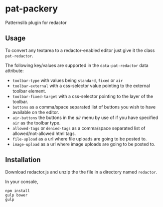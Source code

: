 pat-packery
===========

Patternslib plugin for redactor

Usage
-----

To convert any textarea to a redactor-enabled editor just give it the class `pat-redactor`.

The following key/values are supported in the `data-pat-redactor` data attribute:

* `toolbar-type` with values being `standard`, `fixed` or `air`
* `toolbar-external` with a css-selector value pointing to the external toolbar element.
* `toolbar-fixed-target` with a css-selector pointing to the layer of the toolbar.
* `buttons` as a comma/space separated list of buttons you wish to have available on the editor.
* `air-buttons` the buttons in the *air* menu by use of if you have specified `air` as the toolbar type.
* `allowed-tags` or `denied-tags` as a comma/space separated list of allowed/not-allowed html tags.
* `file-upload` as a url where file uploads are going to be posted to.
* `image-upload` as a url where image uploads are going to be posted to.

Installation
------------

Download redactor.js and unzip the the file in a directory named `redactor`.

In your console,

	npm install
	gulp bower
	gulp

